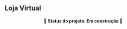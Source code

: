 ## Loja Virtual

<h4 align="center">   
<h4 align="center"> 
🚧  Status do projeto: Em construção 🚧
</h4>
</h4>
